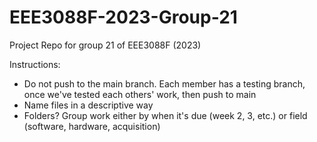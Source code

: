 # EEE3088F-2023-Group-21
Project Repo for group 21 of EEE3088F (2023)

Instructions:
- Do not push to the main branch. Each member has a testing branch, once we've tested each others' work, then push to main
- Name files in a descriptive way
- Folders? Group work either by when it's due (week 2, 3, etc.) or field (software, hardware, acquisition)
